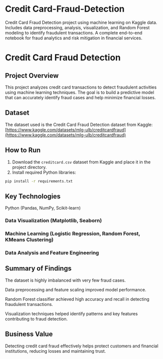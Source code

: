 # Credit Card-Fraud-Detection
Credit Card Fraud Detection project using machine learning on Kaggle data. Includes data preprocessing, analysis, visualization, and Random Forest modeling to identify fraudulent transactions. A complete end-to-end notebook for fraud analytics and risk mitigation in financial services.
# Credit Card Fraud Detection

## Project Overview
This project analyzes credit card transactions to detect fraudulent activities using machine learning techniques. The goal is to build a predictive model that can accurately identify fraud cases and help minimize financial losses.

## Dataset
The dataset used is the Credit Card Fraud Detection dataset from Kaggle:  
[https://www.kaggle.com/datasets/mlg-ulb/creditcardfraud](https://www.kaggle.com/datasets/mlg-ulb/creditcardfraud)

## How to Run


1. Download the `creditcard.csv` dataset from Kaggle and place it in the project directory.  
2. Install required Python libraries:  
```bash
pip install -r requirements.txt
```

## Key Technologies
Python (Pandas, NumPy, Scikit-learn)

### Data Visualization (Matplotlib, Seaborn)

### Machine Learning (Logistic Regression, Random Forest, KMeans Clustering)

### Data Analysis and Feature Engineering

## Summary of Findings
The dataset is highly imbalanced with very few fraud cases.

Data preprocessing and feature scaling improved model performance.

Random Forest classifier achieved high accuracy and recall in detecting fraudulent transactions.

Visualization techniques helped identify patterns and key features contributing to fraud detection.

## Business Value
Detecting credit card fraud effectively helps protect customers and financial institutions, reducing losses and maintaining trust.
